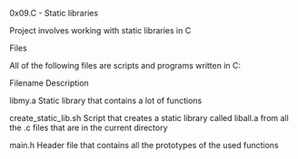 0x09.C - Static libraries

Project involves working with static libraries in C

Files

All of the following files are scripts and programs written in C:



Filename	Description

libmy.a	Static library that contains a lot of functions

create_static_lib.sh	Script that creates a static library called liball.a from all the .c files that are in the current directory

main.h	Header file that contains all the prototypes of the used functions
